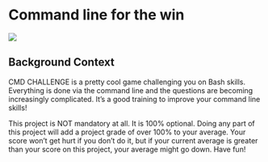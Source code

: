<h1>Command line for the win</h1>
<img src="https://s3.amazonaws.com/intranet-projects-files/holbertonschool-sysadmin_devops/324/06AChAO.png">
<h2>Background Context</h2>
<p>CMD CHALLENGE is a pretty cool game challenging you on Bash skills. Everything is done via the command line and the questions are becoming increasingly complicated. It’s a good training to improve your command line skills!</p>

<p>This project is NOT mandatory at all. It is 100% optional. Doing any part of this project will add a project grade of over 100% to your average. Your score won’t get hurt if you don’t do it, but if your current average is greater than your score on this project, your average might go down. Have fun!</p>
